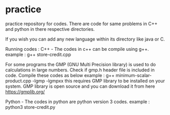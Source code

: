 practice
========

practice repository for codes.
There are code for same problems in C++ and python in there respective directories.

If you wish you can add any new language within its directory like java or C.

Running codes :
C++ - The codes in c++ can be compile using g++.
	example : g++ store-credit.cpp
	
For some programs the GMP (GNU Multi Precision library) is used to do calculations in large numbers.
Check if gmp.h header file is included in code. Compile these codes as below
		example : g++ minimum-scalar-product.cpp -lgmp -lgmpxx  this requires GMP library to be installed on your system.
GMP library is open source and you can download it from here https://gmplib.org/
	
Python - The codes in python are python version 3 codes.
		example : python3 store-credit.py	
